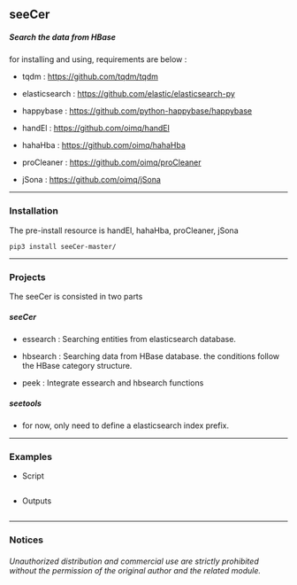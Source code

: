 ## seeCer

##### Search the data from HBase

for installing and using, requirements are below : 

* tqdm : https://github.com/tqdm/tqdm

* elasticsearch : https://github.com/elastic/elasticsearch-py

* happybase : https://github.com/python-happybase/happybase

* handEl : https://github.com/oimq/handEl

* hahaHba : https://github.com/oimq/hahaHba

* proCleaner : https://github.com/oimq/proCleaner

* jSona : https://github.com/oimq/jSona

***

### Installation

The pre-install resource is handEl, hahaHba, proCleaner, jSona

```code
pip3 install seeCer-master/
```

***

### Projects

The seeCer is consisted in two parts 

##### seeCer

* essearch : Searching entities from elasticsearch database.

* hbsearch : Searching data from HBase database. the conditions follow the HBase category structure.

* peek : Integrate essearch and hbsearch functions

##### seetools

* for now, only need to define a elasticsearch index prefix.

***

### Examples

* Script
```python3

```
* Outputs
```python

```

***


### Notices

###### Unauthorized distribution and commercial use are strictly prohibited without the permission of the original author and the related module.